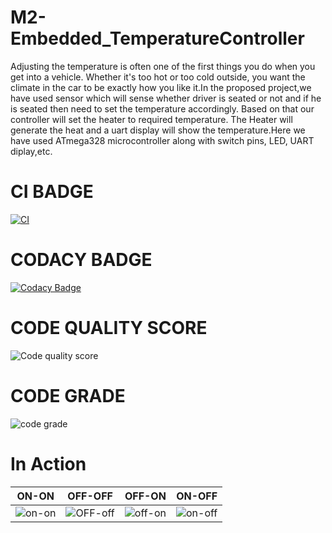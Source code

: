 # M2-Embedded_TemperatureController

Adjusting the temperature is often one of the first things you do when you get into a vehicle. Whether it's too hot or too cold outside, you want the climate in the car to be exactly how you like it.In the proposed project,we have used sensor which will sense whether driver is seated or not and if he is seated then need to set the temperature accordingly. Based on that our controller will set the heater to required temperature. The Heater will generate the heat and a uart display will show the temperature.Here we have used ATmega328 microcontroller along with switch pins, LED, UART diplay,etc.

# CI BADGE

[![CI](https://github.com/charlie-25/M2-Embedded_TemperatureController/actions/workflows/main.yml/badge.svg)](https://github.com/charlie-25/M2-Embedded_TemperatureController/actions/workflows/main.yml)

# CODACY BADGE

[![Codacy Badge](https://app.codacy.com/project/badge/Grade/25c96f7df16f49e0aab799628777f919)](https://www.codacy.com/gh/40021039/M2-Embedded_TemperatureController/dashboard?utm_source=github.com&amp;utm_medium=referral&amp;utm_content=40021039/M2-Embedded_TemperatureController&amp;utm_campaign=Badge_Grade)

# CODE QUALITY SCORE

![Code quality score](https://api.codiga.io/project/30242/score/svg)

# CODE GRADE

![code grade](https://api.codiga.io/project/30242/status/svg)


# In Action

| ON-ON | OFF-OFF | OFF-ON | ON-OFF |
| ---- | ----- | ---- | ----- |
| ![on-on](https://user-images.githubusercontent.com/94218113/144092799-dfc46feb-589e-43dc-9d05-18755cbcdd93.png) | ![OFF-off](https://user-images.githubusercontent.com/94218113/144092921-a5d8efbd-ce1a-402c-b918-a2e1e915f89c.png) | ![off-on](https://user-images.githubusercontent.com/94218113/144093007-b214cc02-6fb1-49e2-891e-ee9786e22132.png) | ![on-off](https://user-images.githubusercontent.com/94218113/144093116-e8a76a5b-66db-462c-9352-5b03ce8ba96a.png) |






